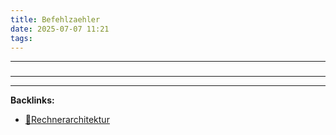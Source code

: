 ```yaml
---
title: Befehlzaehler
date: 2025-07-07 11:21
tags: 
---
```


----

### 






----

----
**Backlinks:**
- [📂Rechnerarchitektur](/📁Rechnerarchitektur)
